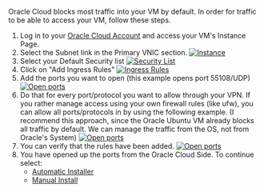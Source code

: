 Oracle Cloud blocks most traffic into your VM by default.  In order for traffic to be able to access your VM, follow these steps.
1. Log in to your [Oracle Cloud Account](https://cloud.oracle.com/compute/instances) and access your VM's Instance Page.
2. Select the Subnet link in the Primary VNIC section.
[![Instance](https://github.com/mochman/Bypass_CGNAT/raw/main/Oracle%20Cloud/images/instance_01_arrow_s.png)](https://github.com/mochman/Bypass_CGNAT/raw/main/Oracle%20Cloud/images/instance_01_arrow.png)
3. Select your Default Security list
[![Security List](https://github.com/mochman/Bypass_CGNAT/raw/main/Oracle%20Cloud/images/firewall_01_arrow_s.png)](https://github.com/mochman/Bypass_CGNAT/raw/main/Oracle%20Cloud/images/firewall_01_arrow.png)
4. Click on "Add Ingress Rules"
[![Ingress Rules](https://github.com/mochman/Bypass_CGNAT/raw/main/Oracle%20Cloud/images/firewall_02_arrow_s.png)](https://github.com/mochman/Bypass_CGNAT/raw/main/Oracle%20Cloud/images/firewall_02_arrow.png)
5. Add the ports you want to open (this example opens port 55108/UDP)
[![Open ports](https://github.com/mochman/Bypass_CGNAT/raw/main/Oracle%20Cloud/images/firewall_03_s.png)](https://github.com/mochman/Bypass_CGNAT/raw/main/Oracle%20Cloud/images/firewall_03.png)
6. Do that for every port/protocol you want to allow through your VPN.  If you rather manage access using your own firewall rules (like ufw), you can allow all ports/protocols in by using the following example.  (I recommend this approach, since the Oracle Ubuntu VM already blocks all traffic by default.  We can manage the traffic from the OS, not from Oracle's System)
[![Open ports](https://github.com/mochman/Bypass_CGNAT/raw/main/Oracle%20Cloud/images/firewall_04_s.png)](https://github.com/mochman/Bypass_CGNAT/raw/main/Oracle%20Cloud/images/firewall_04.png)
7. You can verify that the rules have been added.
[![Open ports](https://github.com/mochman/Bypass_CGNAT/raw/main/Oracle%20Cloud/images/firewall_05_circ.png)](https://github.com/mochman/Bypass_CGNAT/raw/main/Oracle%20Cloud/images/firewall_05_circ.png)
8. You have opened up the ports from the Oracle Cloud Side.  To continue select:
   * [Automatic Installer](Oracle-Cloud-(Automatic-Installer-Script))
   * [Manual Install](Oracle-Cloud-(Manual-Installation))